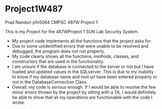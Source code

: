 # Project1W487

Prad Nanduri
pfn5064
CMPSC 487W Project 1


This is my Project for the 487WProject 1 SUN Lab Security System.

- My project code implements all the functions that the project asks for.
- Due to some unidentified errors that were unable to be resolved and debugged, the program does not run properly.
- My code clearly shows all the functions, methods, classes, and constructors that are used in the functionality.
- I am unsure if the database is connected to the server or not but I have loaded and updated values in the SQLserver. This
is due to my inability to know if my database name and root url have been entered properly or not in the DatabaseConnection Class.
- Overall, my code is serious enough. If I would be able to resolve the few minor errors thrown by the project by sitting with a TA, I would definitely be able to show that all my operations are functionable with the code I wrote.
